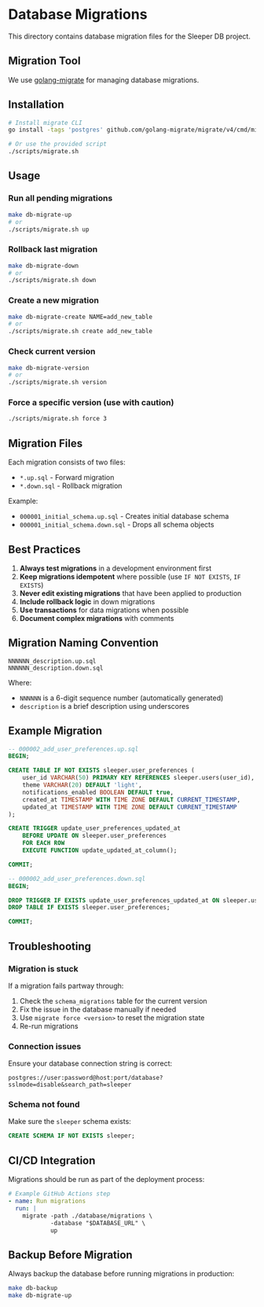 # Database Migrations

This directory contains database migration files for the Sleeper DB project.

## Migration Tool

We use [golang-migrate](https://github.com/golang-migrate/migrate) for managing database migrations.

## Installation

```bash
# Install migrate CLI
go install -tags 'postgres' github.com/golang-migrate/migrate/v4/cmd/migrate@latest

# Or use the provided script
./scripts/migrate.sh
```

## Usage

### Run all pending migrations
```bash
make db-migrate-up
# or
./scripts/migrate.sh up
```

### Rollback last migration
```bash
make db-migrate-down
# or
./scripts/migrate.sh down
```

### Create a new migration
```bash
make db-migrate-create NAME=add_new_table
# or
./scripts/migrate.sh create add_new_table
```

### Check current version
```bash
make db-migrate-version
# or
./scripts/migrate.sh version
```

### Force a specific version (use with caution)
```bash
./scripts/migrate.sh force 3
```

## Migration Files

Each migration consists of two files:
- `*.up.sql` - Forward migration
- `*.down.sql` - Rollback migration

Example:
- `000001_initial_schema.up.sql` - Creates initial database schema
- `000001_initial_schema.down.sql` - Drops all schema objects

## Best Practices

1. **Always test migrations** in a development environment first
2. **Keep migrations idempotent** where possible (use `IF NOT EXISTS`, `IF EXISTS`)
3. **Never edit existing migrations** that have been applied to production
4. **Include rollback logic** in down migrations
5. **Use transactions** for data migrations when possible
6. **Document complex migrations** with comments

## Migration Naming Convention

```
NNNNNN_description.up.sql
NNNNNN_description.down.sql
```

Where:
- `NNNNNN` is a 6-digit sequence number (automatically generated)
- `description` is a brief description using underscores

## Example Migration

```sql
-- 000002_add_user_preferences.up.sql
BEGIN;

CREATE TABLE IF NOT EXISTS sleeper.user_preferences (
    user_id VARCHAR(50) PRIMARY KEY REFERENCES sleeper.users(user_id),
    theme VARCHAR(20) DEFAULT 'light',
    notifications_enabled BOOLEAN DEFAULT true,
    created_at TIMESTAMP WITH TIME ZONE DEFAULT CURRENT_TIMESTAMP,
    updated_at TIMESTAMP WITH TIME ZONE DEFAULT CURRENT_TIMESTAMP
);

CREATE TRIGGER update_user_preferences_updated_at 
    BEFORE UPDATE ON sleeper.user_preferences
    FOR EACH ROW 
    EXECUTE FUNCTION update_updated_at_column();

COMMIT;
```

```sql
-- 000002_add_user_preferences.down.sql
BEGIN;

DROP TRIGGER IF EXISTS update_user_preferences_updated_at ON sleeper.user_preferences;
DROP TABLE IF EXISTS sleeper.user_preferences;

COMMIT;
```

## Troubleshooting

### Migration is stuck
If a migration fails partway through:
1. Check the `schema_migrations` table for the current version
2. Fix the issue in the database manually if needed
3. Use `migrate force <version>` to reset the migration state
4. Re-run migrations

### Connection issues
Ensure your database connection string is correct:
```
postgres://user:password@host:port/database?sslmode=disable&search_path=sleeper
```

### Schema not found
Make sure the `sleeper` schema exists:
```sql
CREATE SCHEMA IF NOT EXISTS sleeper;
```

## CI/CD Integration

Migrations should be run as part of the deployment process:

```yaml
# Example GitHub Actions step
- name: Run migrations
  run: |
    migrate -path ./database/migrations \
            -database "$DATABASE_URL" \
            up
```

## Backup Before Migration

Always backup the database before running migrations in production:

```bash
make db-backup
make db-migrate-up
```
